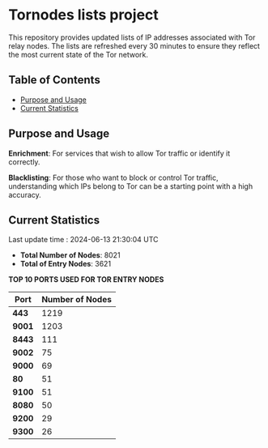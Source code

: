 # Tornodes lists project

This repository provides updated lists of IP addresses associated with Tor relay nodes. The lists are refreshed every 30 minutes to ensure they reflect the most current state of the Tor network.

## Table of Contents

- [Purpose and Usage](#purpose-and-usage)
- [Current Statistics](#current-statistics)


## Purpose and Usage

**Enrichment**: For services that wish to allow Tor traffic or identify it correctly.

**Blacklisting**: For those who want to block or control Tor traffic, understanding which IPs belong to Tor can be a starting point with a high accuracy.

## Current Statistics

Last update time : 2024-06-13 21:30:04 UTC

- **Total Number of Nodes**: 8021
- **Total of Entry Nodes**: 3621

**TOP 10 PORTS USED FOR TOR ENTRY NODES**

| **Port** | **Number of Nodes** |
|------|-----------------|
| **443**   | 1219  |
| **9001**   | 1203  |
| **8443**   | 111  |
| **9002**   | 75  |
| **9000**   | 69  |
| **80**   | 51  |
| **9100**   | 51  |
| **8080**   | 50  |
| **9200**   | 29  |
| **9300**   | 26  |


